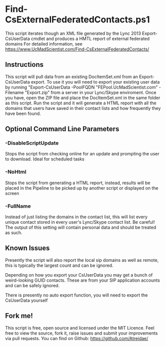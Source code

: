 # Find-CsExternalFederatedContacts.ps1

This script iterates though an XML file generated by the Lync 2013 Export-CsUserData cmdlet and produces a HMTL report of external federated domains
For detailed information, see https://www.UcMadScientist.com/Find-CsExternalFederatedContacts/


## Instructions
This script will pull data from an existing DocItemSet.xml from an Export-CsUserData export.
To use it you will need to export your existing user data by running "Export-CsUserData -PoolFQDN "FEPool.UcMadScientist.com" -Filename "Export.zip" from a server in your Lync/Skype enviroment.
Once you have, open the ZIP file and place the DocItemSet.xml in the same folder as this script.
Run the script and it will generate a HTML report with all the domains that users have saved in their contact lists and how frequently they have been found.

## Optional Command Line Parameters

### -DisableScriptUpdate
Stops the script from checking online for an update and prompting the user to download. Ideal for scheduled tasks

### -NoHtml
Stops the script from generating a HTML report, instead, results will be placed in the Pipeline to be picked up by another script or displayed on the screen

### -FullName
Instead of just listing the domains in the contact list, this will list every unique contact stored in every user's Lync/Skype contact list.
Be careful! The output of this setting will contain personal data and should be treated as such.


## Known Issues
Presently the script will also report the local sip domains as well as remote, this is typically the largest count and can be ignored.

Depending on how you export your CsUserData you may get a bunch of weird-looking GUID contacts. These are from your SIP application accounts and can be safely ignored.

There is presently no auto export function, you will need to export the CsUserData yourself

## Fork me!
This script is free, open source and licensed under the MIT Licence. Feel free to view the source, fork it, raise issues and submit your improvements via pull requests. You can find on Github:
https://github.com/Atreidae/


